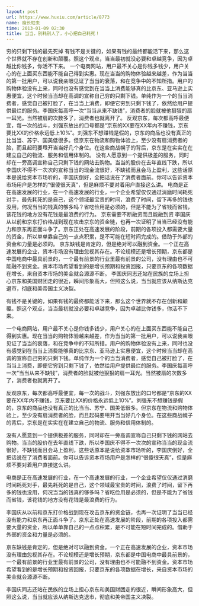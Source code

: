 ```yaml
---
layout: post
url: https://www.huxiu.com/article/8773
name: 瘦长蛀虫
time: 2013-01-09 02:30
title: 当当，别耗别人了，小心把自己耗死！
---
```

穷的只剩下钱的最先死掉 有钱不是关键的，如果有钱的最终都能活下来，那么这个世界就不存在创新和颠覆。照这个观点，当当最初就没必要和卓越竞争，因为卓越比你钱多，你活不下来。 一个电商网站，用户最不关心是你钱多钱少，用户关心的在上面买东西能不能自己得到实惠。现在当当的购物体验越来越差，作为当当的第一批用户，可以说我亲眼见证了当当的衰落，和在竞争中的不知所措。用户的购物体验没有上来，同时也没有感觉到在当当上消费能够真的比京东、亚马逊上实惠便宜，这个时候当当却在高调的宣称自己穷的只剩下钱。单纯作为一个的当当消费者，感觉自己被打脸了，在当当上消费，即便它穷到只剩下钱了，依然给用户提供最烂的服务。李国庆每高呼一次“当当从来不缺钱”，消费者的脸就被他狠狠的扇一耳光。当然被扇的次数多了，消费者也就离开了。 反观京东，每次都高呼最便宜，每一次的战斗，刘强东放出的口号都是“京东的XX要在XX年内不赚钱，京东要比XX的价格永远低上10%”。刘强东不想赚钱是假的，京东的商品也没有真正的比当当、苏宁、国美低很多。但京东在物流和购物体验上，至少没有扇消费者的脸，而且起码要甩开当当好几个身位。在这些商战幌子的背后，京东是在实实在在建立自己的物流、服务和信用体制的。 没有人愿意到一个提供极差的服务，同时却在一旁高调宣称自己只剩下钱的网站去购物。当当的股价在去年直线下跌，所以李国庆不得不一次次的宣称当当的现金流很好，不缺钱而且会马上盈利，这些话原本是说给资本市场听的，李国庆倒好，全把话说在了消费者面前。你可以告诉资本市场用户是怎样的“很傻很天真”，但是麻烦不要对着用户直接这么讲。 电商是正在高速发展的行业，在一个高速发展的行业，一个企业希望仅仅通过消磨时间耗死对手，最先耗死的是自己，这个领域最宝贵的时间，浪费了时间，留下再多的钱也没用，何况当当的钱真的够多吗？省吃俭用是必须的，但是不能为了省钱而省钱，该花钱的地方没有花钱是最浪费的行为。 京东需要不断融资而且能融到资 李国庆从以前和京东打价格战到现在攻击京东的资金链，也再一次证明了当当已经没有能力和京东再正面斗争了。京东正处在高速发展的阶段，前期的各项投入都需要大量的资金，所以单单靠自己的一点点积累，是不可能在短时间完成的。借助于外部的资金和力量是必须的。 京东缺钱是肯定的，但是绝对可以融到资金。一个正在高速发展的企业，资本市场没有理由忽视其存在。不论规模还是增长预期，京东都是中国电商中最具前景的，一个最有前景的行业里最有前景的公司，没有理由也不可能融不到资金。资本市场希望看到的是增长预期和投资回报，只要京东的各项数据在增长，来自资本市场的美金就会源源不断。 李国庆同志还站在民族的立场上担心京东和美国财团走的很近，瞬间形象高大，但照这么说，当当就应该从纳斯达克退市，彻底和美帝国主义决裂。

有钱不是关键的，如果有钱的最终都能活下来，那么这个世界就不存在创新和颠覆。照这个观点，当当最初就没必要和卓越竞争，因为卓越比你钱多，你活不下来。

一个电商网站，用户最不关心是你钱多钱少，用户关心的在上面买东西能不能自己得到实惠。现在当当的购物体验越来越差，作为当当的第一批用户，可以说我亲眼见证了当当的衰落，和在竞争中的不知所措。用户的购物体验没有上来，同时也没有感觉到在当当上消费能够真的比京东、亚马逊上实惠便宜，这个时候当当却在高调的宣称自己穷的只剩下钱。单纯作为一个的当当消费者，感觉自己被打脸了，在当当上消费，即便它穷到只剩下钱了，依然给用户提供最烂的服务。李国庆每高呼一次“当当从来不缺钱”，消费者的脸就被他狠狠的扇一耳光。当然被扇的次数多了，消费者也就离开了。

反观京东，每次都高呼最便宜，每一次的战斗，刘强东放出的口号都是“京东的XX要在XX年内不赚钱，京东要比XX的价格永远低上10%”。刘强东不想赚钱是假的，京东的商品也没有真正的比当当、苏宁、国美低很多。但京东在物流和购物体验上，至少没有扇消费者的脸，而且起码要甩开当当好几个身位。在这些商战幌子的背后，京东是在实实在在建立自己的物流、服务和信用体制的。

没有人愿意到一个提供极差的服务，同时却在一旁高调宣称自己只剩下钱的网站去购物。当当的股价在去年直线下跌，所以李国庆不得不一次次的宣称当当的现金流很好，不缺钱而且会马上盈利，这些话原本是说给资本市场听的，李国庆倒好，全把话说在了消费者面前。你可以告诉资本市场用户是怎样的“很傻很天真”，但是麻烦不要对着用户直接这么讲。

电商是正在高速发展的行业，在一个高速发展的行业，一个企业希望仅仅通过消磨时间耗死对手，最先耗死的是自己，这个领域最宝贵的时间，浪费了时间，留下再多的钱也没用，何况当当的钱真的够多吗？省吃俭用是必须的，但是不能为了省钱而省钱，该花钱的地方没有花钱是最浪费的行为。

李国庆从以前和京东打价格战到现在攻击京东的资金链，也再一次证明了当当已经没有能力和京东再正面斗争了。京东正处在高速发展的阶段，前期的各项投入都需要大量的资金，所以单单靠自己的一点点积累，是不可能在短时间完成的。借助于外部的资金和力量是必须的。

京东缺钱是肯定的，但是绝对可以融到资金。一个正在高速发展的企业，资本市场没有理由忽视其存在。不论规模还是增长预期，京东都是中国电商中最具前景的，一个最有前景的行业里最有前景的公司，没有理由也不可能融不到资金。资本市场希望看到的是增长预期和投资回报，只要京东的各项数据在增长，来自资本市场的美金就会源源不断。

李国庆同志还站在民族的立场上担心京东和美国财团走的很近，瞬间形象高大，但照这么说，当当就应该从纳斯达克退市，彻底和美帝国主义决裂。

